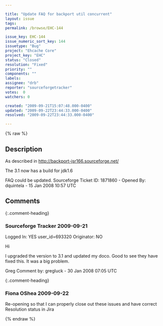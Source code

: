 ```yaml
---

title: "Update FAQ for backport util concurrent"
layout: issue
tags: 
permalink: /browse/EHC-144

issue_key: EHC-144
issue_numeric_sort_key: 144
issuetype: "Bug"
project: "Ehcache Core"
project_key: "EHC"
status: "Closed"
resolution: "Fixed"
priority: ""
components: ""
labels: 
assignee: "drb"
reporter: "sourceforgetracker"
votes:  0
watchers: 0

created: "2009-09-21T15:07:48.000-0400"
updated: "2009-09-22T23:44:33.000-0400"
resolved: "2009-09-22T23:44:33.000-0400"

---
```




{% raw %}



## Description

<div markdown="1" class="description">

As described in 
http://backport-jsr166.sourceforge.net/

The 3.1 now has a build for jdk1.6

FAQ could be updated.
Sourceforge Ticket ID: 1871860 - Opened By: dquintela - 15 Jan 2008 10:57 UTC

</div>

## Comments


{:.comment-heading}
### **Sourceforge Tracker** <span class="date">2009-09-21</span>

<div markdown="1" class="comment">

Logged In: YES 
user\_id=693320
Originator: NO

Hi

I upgraded the version to 3.1 and updated my doco. Good to see they have fixed this. It was a big problem.

Greg
Comment by: gregluck - 30 Jan 2008 07:05 UTC

</div>


{:.comment-heading}
### **Fiona OShea** <span class="date">2009-09-22</span>

<div markdown="1" class="comment">

Re-opening so that I can properly close out these issues and have correct Resolution status in Jira

</div>



{% endraw %}
